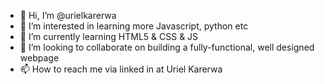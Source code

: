 - 👋 Hi, I’m @urielkarerwa
- 👀 I’m interested in learning more Javascript, python etc
- 🌱 I’m currently learning HTML5 & CSS & JS
- 💞️ I’m looking to collaborate on building a fully-functional, well designed webpage
- 📫 How to reach me via linked in at Uriel Karerwa

<!---
urielkarerwa/urielkarerwa is a ✨ special ✨ repository because its `README.md` (this file) appears on your GitHub profile.
You can click the Preview link to take a look at your changes.
--->
